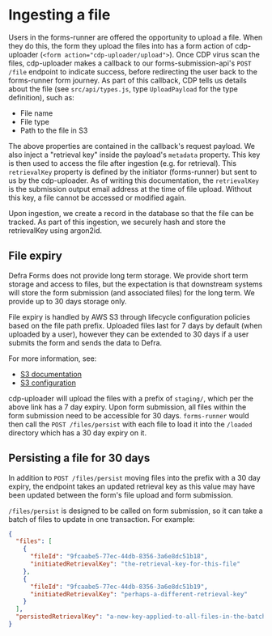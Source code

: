 # Ingesting a file

Users in the forms-runner are offered the opportunity to upload a file. When they do this, the form they upload the files into
has a form action of cdp-uploader (`<form action="cdp-uploader/upload">`). Once CDP virus scan the files, cdp-uploader makes a
callback to our forms-submission-api's `POST /file` endpoint to indicate success, before redirecting the user back to the
forms-runner form journey. As part of this callback, CDP tells us details about the file (see `src/api/types.js`, type
`UploadPayload` for the type definition), such as:

- File name
- File type
- Path to the file in S3

The above properties are contained in the callback's request payload. We also inject a "retrieval key" inside the payload's `metadata`
property. This key is then used to access the file after ingestion (e.g. for retrieval). This `retrievalKey` property is defined
by the initiator (forms-runner) but sent to us by the cdp-uploader. As of writing this documentation, the `retrievalKey` is the
submission output email address at the time of file upload. Without this key, a file cannot be accessed or modified again.

Upon ingestion, we create a record in the database so that the file can be tracked. As part of this ingestion, we securely hash
and store the retrievalKey using argon2id.

## File expiry

Defra Forms does not provide long term storage. We provide short term storage and access to files, but the expectation is that
downstream systems will store the form submission (and associated files) for the long term. We provide up to 30 days storage only.

File expiry is handled by AWS S3 through lifecycle configuration policies based on the file path prefix. Uploaded files last
for 7 days by default (when uploaded by a user), however they can be extended to 30 days if a user submits the form and sends the data to Defra.

For more information, see:

- [S3 documentation](https://docs.aws.amazon.com/AmazonS3/latest/userguide/lifecycle-expire-general-considerations.html)
- [S3 configuration](https://github.com/DEFRA/cdp-tf-svc-infra/blob/307bc350ab1baf5cd8ad9d2cdaaf9693cd9610de/environments/prod/resources/s3_bucket_names.json#L33)

cdp-uploader will upload the files with a prefix of `staging/`, which per the above link has a 7 day expiry. Upon form submission,
all files within the form submission need to be accessible for 30 days. `forms-runner` would then call the `POST /files/persist`
with each file to load it into the `/loaded` directory which has a 30 day expiry on it.

## Persisting a file for 30 days

In addition to `POST /files/persist` moving files into the prefix with a 30 day expiry, the endpoint takes an updated retrieval
key as this value may have been updated between the form's file upload and form submission.

`/files/persist` is designed to be called on form submission, so it can take a batch of files to update in one transaction. For example:

```json
{
  "files": [
    {
      "fileId": "9fcaabe5-77ec-44db-8356-3a6e8dc51b18",
      "initiatedRetrievalKey": "the-retrieval-key-for-this-file"
    },
    {
      "fileId": "9fcaabe5-77ec-44db-8356-3a6e8dc51b19",
      "initiatedRetrievalKey": "perhaps-a-different-retrieval-key"
    }
  ],
  "persistedRetrievalKey": "a-new-key-applied-to-all-files-in-the-batch"
}
```
